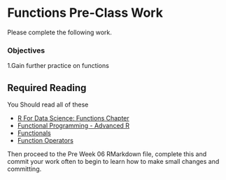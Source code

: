 
# Functions Pre-Class Work

Please complete the following work. 


### Objectives

1.Gain further practice on functions




## Required Reading


You Should read all of these

- [R For Data Science: Functions Chapter](http://r4ds.had.co.nz/functions.html)
- [Functional Programming - Advanced R](http://adv-r.had.co.nz/Functional-programming.html)
- [Functionals](http://adv-r.had.co.nz/Functionals.html)
- [Function Operators](http://adv-r.had.co.nz/Function-operators.html)
    
    
    

Then proceed to the Pre Week 06 RMarkdown file, complete this and commit your work often to begin to learn how to make small changes and committing. 
